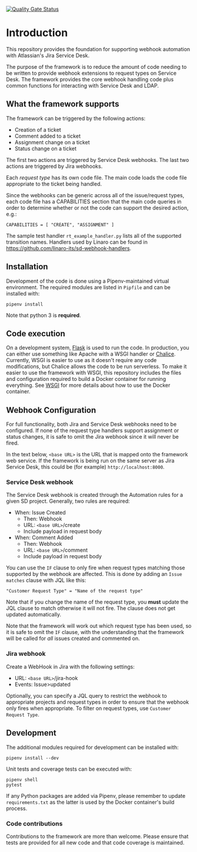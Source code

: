 [![Quality Gate Status](https://sonarcloud.io/api/project_badges/measure?project=linaro-its_sd-webhook-framework&metric=alert_status)](https://sonarcloud.io/dashboard?id=linaro-its_sd-webhook-framework)

# Introduction

This repository provides the foundation for supporting webhook automation with Atlassian's Jira Service Desk.

The purpose of the framework is to reduce the amount of code needing to be written to provide webhook extensions to request types on Service Desk. The framework provides the core webhook handling code plus common functions for interacting with Service Desk and LDAP.

## What the framework supports

The framework can be triggered by the following actions:

* Creation of a ticket
* Comment added to a ticket
* Assignment change on a ticket
* Status change on a ticket

The first two actions are triggered by Service Desk webhooks. The last two actions are triggered by Jira webhooks.

Each *request type* has its own code file. The main code loads the code file appropriate to the ticket being handled.

Since the webhooks can be generic across all of the issue/request types, each code file has a CAPABILITIES section that the main code queries in order to determine whether or not the code can support the desired action, e.g.:

    CAPABILITIES = [ "CREATE", "ASSIGNMENT" ]

The sample test handler `rt_example_handler.py` lists all of the supported transition names. Handlers used by Linaro can be found in https://github.com/linaro-its/sd-webhook-handlers.

## Installation

Development of the code is done using a Pipenv-maintained virtual environment. The required modules are listed in `Pipfile` and can be installed with:

    pipenv install

Note that python 3 is **required**.

## Code execution

On a development system, [Flask](http://flask.pocoo.org) is used to run the code. In production, you can either use something like Apache with a WSGI handler or [Chalice](https://github.com/aws/chalice/). Currently, WSGI is easier to use as it doesn't require any code modifications, but Chalice allows the code to be run serverless. To make it easier to use the framework with WSGI, this repository includes the files and configuration required to build a Docker container for running everything. See [WSGI](WSGI.md) for more details about how to use the Docker container.

## Webhook Configuration

For full functionality, both Jira and Service Desk webhooks need to be configured. If none of the request type handlers support assignment or status changes, it is safe to omit the Jira webhook since it will never be fired.

In the text below, `<base URL>` is the URL that is mapped onto the framework web service. If the framework is being run on the same server as Jira Service Desk, this could be (for example) `http://localhost:8000`.

### Service Desk webhook

The Service Desk webhook is created through the Automation rules for a given SD project. Generally, two rules are required:

* When: Issue Created
   * Then: Webhook
   * URL: `<base URL>`/create
   * Include payload in request body
* When: Comment Added
   * Then: Webhook
   * URL: `<base URL>`/comment
   * Include payload in request body

You can use the `IF` clause to only fire when request types matching those supported by the webhook are affected. This is done by adding an `Issue matches` clause with JQL like this:

    "Customer Request Type" = "Name of the request type"

Note that if you change the name of the request type, you **must** update the JQL clause to match otherwise it will not fire. The clause does not get updated automatically.

Note that the framework will work out which request type has been used, so it is safe to omit the `IF` clause, with the understanding that the framework will be called for *all* issues created and commented on.

### Jira webhook

Create a WebHook in Jira with the following settings:

* URL: `<base URL>`/jira-hook
* Events: Issue>updated

Optionally, you can specify a JQL query to restrict the webhook to appropriate projects and request types in order to ensure that the webhook only fires when appropriate. To filter on request types, use `Customer Request Type`.

## Development

The additional modules required for development can be installed with:

    pipenv install --dev

Unit tests and coverage tests can be executed with:

    pipenv shell
    pytest

If any Python packages are added via Pipenv, please remember to update `requirements.txt` as the latter is used by the Docker container's build process.

### Code contributions

Contributions to the framework are more than welcome. Please ensure that tests are provided for all new code and that code coverage is maintained.
